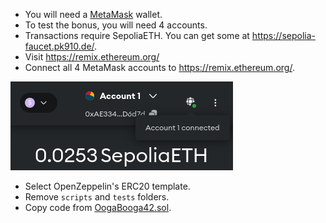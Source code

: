 -   You will need a [MetaMask](https://chromewebstore.google.com/detail/metamask/nkbihfbeogaeaoehlefnkodbefgpgknn) wallet.
-   To test the bonus, you will need 4 accounts.
-   Transactions require SepoliaETH. You can get some at https://sepolia-faucet.pk910.de/.
-   Visit https://remix.ethereum.org/
-   Connect all 4 MetaMask accounts to https://remix.ethereum.org/.

![connect metamask](/documentation/images/mmconnect.png)

-   Select OpenZeppelin's ERC20 template.
-   Remove `scripts` and `tests` folders.
-   Copy code from [OogaBooga42.sol](/code/OogaBooga42.sol).
